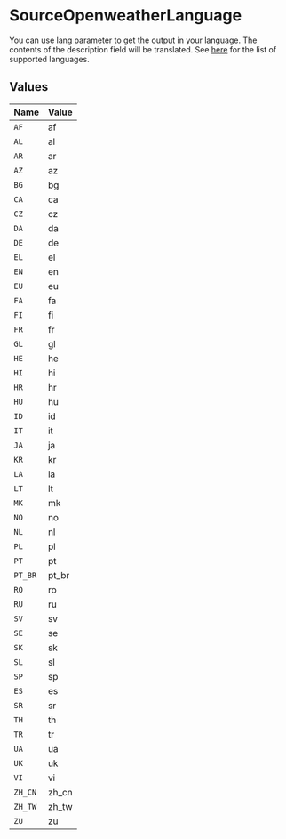 # SourceOpenweatherLanguage

You can use lang parameter to get the output in your language. The contents of the description field will be translated. See <a href="https://openweathermap.org/api/one-call-api#multi">here</a> for the list of supported languages.


## Values

| Name    | Value   |
| ------- | ------- |
| `AF`    | af      |
| `AL`    | al      |
| `AR`    | ar      |
| `AZ`    | az      |
| `BG`    | bg      |
| `CA`    | ca      |
| `CZ`    | cz      |
| `DA`    | da      |
| `DE`    | de      |
| `EL`    | el      |
| `EN`    | en      |
| `EU`    | eu      |
| `FA`    | fa      |
| `FI`    | fi      |
| `FR`    | fr      |
| `GL`    | gl      |
| `HE`    | he      |
| `HI`    | hi      |
| `HR`    | hr      |
| `HU`    | hu      |
| `ID`    | id      |
| `IT`    | it      |
| `JA`    | ja      |
| `KR`    | kr      |
| `LA`    | la      |
| `LT`    | lt      |
| `MK`    | mk      |
| `NO`    | no      |
| `NL`    | nl      |
| `PL`    | pl      |
| `PT`    | pt      |
| `PT_BR` | pt_br   |
| `RO`    | ro      |
| `RU`    | ru      |
| `SV`    | sv      |
| `SE`    | se      |
| `SK`    | sk      |
| `SL`    | sl      |
| `SP`    | sp      |
| `ES`    | es      |
| `SR`    | sr      |
| `TH`    | th      |
| `TR`    | tr      |
| `UA`    | ua      |
| `UK`    | uk      |
| `VI`    | vi      |
| `ZH_CN` | zh_cn   |
| `ZH_TW` | zh_tw   |
| `ZU`    | zu      |